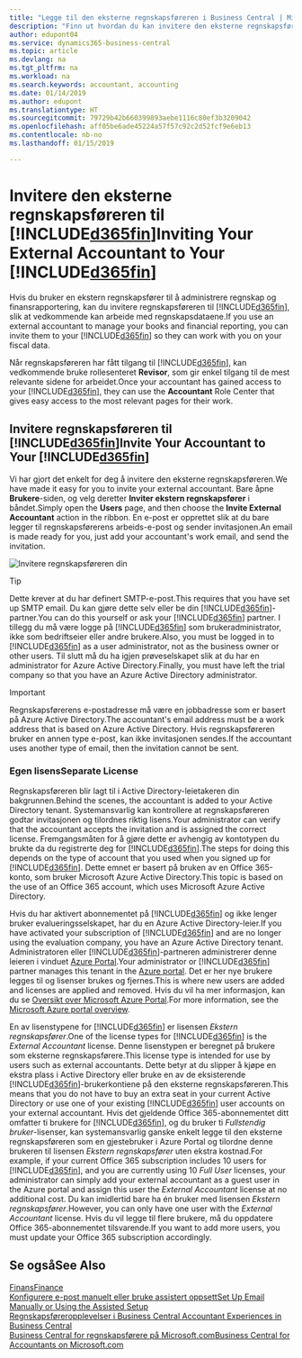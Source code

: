 ```yaml
---
title: "Legge til den eksterne regnskapsføreren i Business Central | Microsoft-dokumentasjon"
description: "Finn ut hvordan du kan invitere den eksterne regnskapsføreren til Business Central."
author: edupont04
ms.service: dynamics365-business-central
ms.topic: article
ms.devlang: na
ms.tgt_pltfrm: na
ms.workload: na
ms.search.keywords: accountant, accounting
ms.date: 01/14/2019
ms.author: edupont
ms.translationtype: HT
ms.sourcegitcommit: 79729b42b660399893aebe1116c80ef3b3209042
ms.openlocfilehash: aff05be6ade45224a57f57c92c2d52fcf9e6eb13
ms.contentlocale: nb-no
ms.lasthandoff: 01/15/2019

---
```

# <a name="inviting-your-external-accountant-to-your-included365finincludesd365finmdmd"></a><span data-ttu-id="8cdc3-103">Invitere den eksterne regnskapsføreren til [!INCLUDE[d365fin](includes/d365fin_md.md)]</span><span class="sxs-lookup"><span data-stu-id="8cdc3-103">Inviting Your External Accountant to Your [!INCLUDE[d365fin](includes/d365fin_md.md)]</span></span>
<span data-ttu-id="8cdc3-104">Hvis du bruker en ekstern regnskapsfører til å administrere regnskap og finansrapportering, kan du invitere regnskapsføreren til [!INCLUDE[d365fin](includes/d365fin_md.md)], slik at vedkommende kan arbeide med regnskapsdataene.</span><span class="sxs-lookup"><span data-stu-id="8cdc3-104">If you use an external accountant to manage your books and financial reporting, you can invite them to your [!INCLUDE[d365fin](includes/d365fin_md.md)] so they can work with you on your fiscal data.</span></span>

<span data-ttu-id="8cdc3-105">Når regnskapsføreren har fått tilgang til [!INCLUDE[d365fin](includes/d365fin_md.md)], kan vedkommende bruke rollesenteret **Revisor**, som gir enkel tilgang til de mest relevante sidene for arbeidet.</span><span class="sxs-lookup"><span data-stu-id="8cdc3-105">Once your accountant has gained access to your [!INCLUDE[d365fin](includes/d365fin_md.md)], they can use the **Accountant** Role Center that gives easy access to the most relevant pages for their work.</span></span>  

## <a name="invite-your-accountant-to-your-included365finincludesd365finmdmd"></a><span data-ttu-id="8cdc3-106">Invitere regnskapsføreren til [!INCLUDE[d365fin](includes/d365fin_md.md)]</span><span class="sxs-lookup"><span data-stu-id="8cdc3-106">Invite Your Accountant to Your [!INCLUDE[d365fin](includes/d365fin_md.md)]</span></span>

<span data-ttu-id="8cdc3-107">Vi har gjort det enkelt for deg å invitere den eksterne regnskapsføreren.</span><span class="sxs-lookup"><span data-stu-id="8cdc3-107">We have made it easy for you to invite your external accountant.</span></span> <span data-ttu-id="8cdc3-108">Bare åpne **Brukere**-siden, og velg deretter **Inviter ekstern regnskapsfører** i båndet.</span><span class="sxs-lookup"><span data-stu-id="8cdc3-108">Simply open the **Users** page, and then choose the **Invite External Accountant** action in the ribbon.</span></span> <span data-ttu-id="8cdc3-109">En e-post er opprettet slik at du bare legger til regnskapsførerens arbeids-e-post og sender invitasjonen.</span><span class="sxs-lookup"><span data-stu-id="8cdc3-109">An email is made ready for you, just add your accountant's work email, and send the invitation.</span></span>  

![Invitere regnskapsføreren din](./media/finance-invite-accountant/invite-accountant.png)

> [!TIP]  
>  <span data-ttu-id="8cdc3-111">Dette krever at du har definert SMTP-e-post.</span><span class="sxs-lookup"><span data-stu-id="8cdc3-111">This requires that you have set up SMTP email.</span></span> <span data-ttu-id="8cdc3-112">Du kan gjøre dette selv eller be din [!INCLUDE[d365fin](includes/d365fin_md.md)]-partner.</span><span class="sxs-lookup"><span data-stu-id="8cdc3-112">You can do this yourself or ask your [!INCLUDE[d365fin](includes/d365fin_md.md)] partner.</span></span> <span data-ttu-id="8cdc3-113">I tillegg du må være logge på [!INCLUDE[d365fin](includes/d365fin_md.md)] som brukeradministrator, ikke som bedriftseier eller andre brukere.</span><span class="sxs-lookup"><span data-stu-id="8cdc3-113">Also, you must be logged in to [!INCLUDE[d365fin](includes/d365fin_md.md)] as a user administrator, not as the business owner or other users.</span></span> <span data-ttu-id="8cdc3-114">Til slutt må du ha igjen prøveselskapet slik at du har en administrator for Azure Active Directory.</span><span class="sxs-lookup"><span data-stu-id="8cdc3-114">Finally, you must have left the trial company so that you have an Azure Active Directory administrator.</span></span>  

> [!IMPORTANT]  
> <span data-ttu-id="8cdc3-115">Regnskapsførerens e-postadresse må være en jobbadresse som er basert på Azure Active Directory.</span><span class="sxs-lookup"><span data-stu-id="8cdc3-115">The accountant's email address must be a work address that is based on Azure Active Directory.</span></span> <span data-ttu-id="8cdc3-116">Hvis regnskapsføreren bruker en annen type e-post, kan ikke invitasjonen sendes.</span><span class="sxs-lookup"><span data-stu-id="8cdc3-116">If the accountant uses another type of email, then the invitation cannot be sent.</span></span>  

### <a name="separate-license"></a><span data-ttu-id="8cdc3-117">Egen lisens</span><span class="sxs-lookup"><span data-stu-id="8cdc3-117">Separate License</span></span>
<span data-ttu-id="8cdc3-118">Regnskapsføreren blir lagt til i Active Directory-leietakeren din bakgrunnen.</span><span class="sxs-lookup"><span data-stu-id="8cdc3-118">Behind the scenes, the accountant is added to your Active Directory tenant.</span></span> <span data-ttu-id="8cdc3-119">Systemansvarlig kan kontrollere at regnskapsføreren godtar invitasjonen og tilordnes riktig lisens.</span><span class="sxs-lookup"><span data-stu-id="8cdc3-119">Your administrator can verify that the accountant accepts the invitation and is assigned the correct license.</span></span> <span data-ttu-id="8cdc3-120">Fremgangsmåten for å gjøre dette er avhengig av kontotypen du brukte da du registrerte deg for [!INCLUDE[d365fin](includes/d365fin_md.md)].</span><span class="sxs-lookup"><span data-stu-id="8cdc3-120">The steps for doing this depends on the type of account that you used when you signed up for [!INCLUDE[d365fin](includes/d365fin_md.md)].</span></span> <span data-ttu-id="8cdc3-121">Dette emnet er basert på bruken av en Office 365-konto, som bruker Microsoft Azure Active Directory.</span><span class="sxs-lookup"><span data-stu-id="8cdc3-121">This topic is based on the use of an Office 365 account, which uses Microsoft Azure Active Directory.</span></span>  

<span data-ttu-id="8cdc3-122">Hvis du har aktivert abonnementet på [!INCLUDE[d365fin](includes/d365fin_md.md)] og ikke lenger bruker evalueringsselskapet, har du en Azure Active Directory-leier.</span><span class="sxs-lookup"><span data-stu-id="8cdc3-122">If you have activated your subscription of [!INCLUDE[d365fin](includes/d365fin_md.md)] and are no longer using the evaluation company, you have an Azure Active Directory tenant.</span></span> <span data-ttu-id="8cdc3-123">Administratoren eller [!INCLUDE[d365fin](includes/d365fin_md.md)]-partneren administrerer denne leieren i vinduet [Azure Portal](https://portal.azure.com).</span><span class="sxs-lookup"><span data-stu-id="8cdc3-123">Your administrator or [!INCLUDE[d365fin](includes/d365fin_md.md)] partner manages this tenant in the [Azure portal](https://portal.azure.com).</span></span> <span data-ttu-id="8cdc3-124">Det er her nye brukere legges til og lisenser brukes og fjernes.</span><span class="sxs-lookup"><span data-stu-id="8cdc3-124">This is where new users are added and licenses are applied and removed.</span></span> <span data-ttu-id="8cdc3-125">Hvis du vil ha mer informasjon, kan du se [Oversikt over Microsoft Azure Portal](https://docs.microsoft.com/en-us/azure/azure-portal-overview).</span><span class="sxs-lookup"><span data-stu-id="8cdc3-125">For more information, see the [Microsoft Azure portal overview](https://docs.microsoft.com/en-us/azure/azure-portal-overview).</span></span>  

<span data-ttu-id="8cdc3-126">En av lisenstypene for [!INCLUDE[d365fin](includes/d365fin_md.md)] er lisensen *Ekstern regnskapsfører*.</span><span class="sxs-lookup"><span data-stu-id="8cdc3-126">One of the license types for [!INCLUDE[d365fin](includes/d365fin_md.md)] is the *External Accountant* license.</span></span> <span data-ttu-id="8cdc3-127">Denne lisenstypen er beregnet på brukere som eksterne regnskapsførere.</span><span class="sxs-lookup"><span data-stu-id="8cdc3-127">This license type is intended for use by users such as external accountants.</span></span> <span data-ttu-id="8cdc3-128">Dette betyr at du slipper å kjøpe en ekstra plass i Active Directory eller bruke en av de eksisterende [!INCLUDE[d365fin](includes/d365fin_md.md)]-brukerkontiene på den eksterne regnskapsføreren.</span><span class="sxs-lookup"><span data-stu-id="8cdc3-128">This means that you do not have to buy an extra seat in your current Active Directory or use one of your existing [!INCLUDE[d365fin](includes/d365fin_md.md)] user accounts on your external accountant.</span></span> <span data-ttu-id="8cdc3-129">Hvis det gjeldende Office 365-abonnementet ditt omfatter ti brukere for [!INCLUDE[d365fin](includes/d365fin_md.md)], og du bruker ti *Fullstendig bruker*-lisenser, kan systemansvarlig ganske enkelt legge til den eksterne regnskapsføreren som en gjestebruker i Azure Portal og tilordne denne brukeren til lisensen *Ekstern regnskapsfører* uten ekstra kostnad.</span><span class="sxs-lookup"><span data-stu-id="8cdc3-129">For example, if your current Office 365 subscription includes 10 users for [!INCLUDE[d365fin](includes/d365fin_md.md)], and you are currently using 10 *Full User* licenses, your administrator can simply add your external accountant as a guest user in the Azure portal and assign this user the *External Accountant* license at no additional cost.</span></span> <span data-ttu-id="8cdc3-130">Du kan imidlertid bare ha én bruker med lisensen *Ekstern regnskapsfører*.</span><span class="sxs-lookup"><span data-stu-id="8cdc3-130">However, you can only have one user with the *External Accountant* license.</span></span> <span data-ttu-id="8cdc3-131">Hvis du vil legge til flere brukere, må du oppdatere Office 365-abonnementet tilsvarende.</span><span class="sxs-lookup"><span data-stu-id="8cdc3-131">If you want to add more users, you must update your Office 365 subscription accordingly.</span></span>  

## <a name="see-also"></a><span data-ttu-id="8cdc3-132">Se også</span><span class="sxs-lookup"><span data-stu-id="8cdc3-132">See Also</span></span>
[<span data-ttu-id="8cdc3-133">Finans</span><span class="sxs-lookup"><span data-stu-id="8cdc3-133">Finance</span></span>](finance.md)  
[<span data-ttu-id="8cdc3-134">Konfigurere e-post manuelt eller bruke assistert oppsett</span><span class="sxs-lookup"><span data-stu-id="8cdc3-134">Set Up Email Manually or Using the Assisted Setup</span></span>](admin-how-setup-email.md)  
[<span data-ttu-id="8cdc3-135">Regnskapsføreropplevelser i Business Central </span><span class="sxs-lookup"><span data-stu-id="8cdc3-135">Accountant Experiences in Business Central </span></span>](finance-accounting.md)  
[<span data-ttu-id="8cdc3-136">Business Central for regnskapsførere på Microsoft.com</span><span class="sxs-lookup"><span data-stu-id="8cdc3-136">Business Central for Accountants on Microsoft.com</span></span>](https://www.microsoft.com/en-us/dynamics365/financial-insights-for-accountants)  

